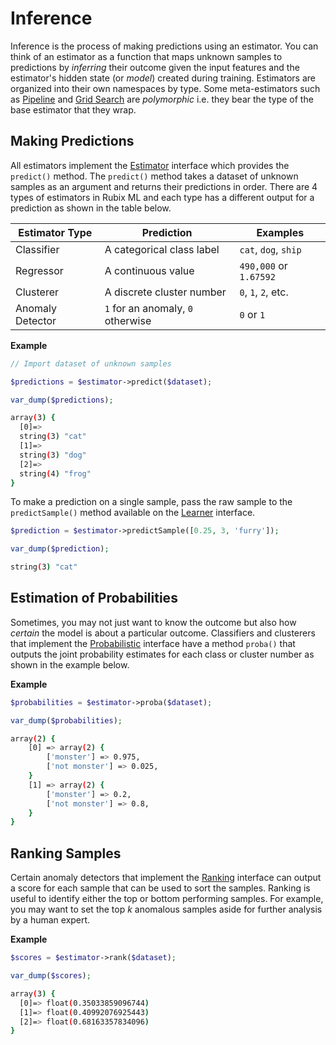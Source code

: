# Inference
Inference is the process of making predictions using an estimator. You can think of an estimator as a function that maps unknown samples to predictions by *inferring* their outcome given the input features and the estimator's hidden state (or *model*) created during training. Estimators are organized into their own namespaces by type. Some meta-estimators such as [Pipeline](pipeline.md) and [Grid Search](grid-search.md) are *polymorphic* i.e. they bear the type of the base estimator that they wrap.

## Making Predictions
All estimators implement the [Estimator](estimator.md) interface which provides the `predict()` method. The `predict()` method takes a dataset of unknown samples as an argument and returns their predictions in order. There are 4 types of estimators in Rubix ML and each type has a different output for a prediction as shown in the table below.

| Estimator Type | Prediction | Examples |
|---|---|---|
| Classifier | A categorical class label | `cat`, `dog`, `ship` |
| Regressor | A continuous value | `490,000` or `1.67592` |
| Clusterer | A discrete cluster number | `0`, `1`, `2`, etc. |
| Anomaly Detector | `1` for an anomaly, `0` otherwise | `0` or `1` |

**Example**

```php
// Import dataset of unknown samples

$predictions = $estimator->predict($dataset);

var_dump($predictions);
```

```sh
array(3) {
  [0]=>
  string(3) "cat"
  [1]=>
  string(3) "dog"
  [2]=>
  string(4) "frog"
}
```

To make a prediction on a single sample, pass the raw sample to the `predictSample()` method available on the [Learner](learner.md) interface.

```php
$prediction = $estimator->predictSample([0.25, 3, 'furry']);

var_dump($prediction);
```

```sh
string(3) "cat"
```

## Estimation of Probabilities
Sometimes, you may not just want to know the outcome but also how *certain* the model is about a particular outcome. Classifiers and clusterers that implement the [Probabilistic](https://docs.rubixml.com/en/latest/probabilistic.html) interface have a method `proba()` that outputs the joint probability estimates for each class or cluster number as shown in the example below.

**Example**
```php
$probabilities = $estimator->proba($dataset);  

var_dump($probabilities);
```

```sh
array(2) {
	[0] => array(2) {
		['monster'] => 0.975,
		['not monster'] => 0.025,
	}
	[1] => array(2) {
		['monster'] => 0.2,
		['not monster'] => 0.8,
	}
}
```

## Ranking Samples
Certain anomaly detectors that implement the [Ranking](https://docs.rubixml.com/en/latest/ranking.html) interface can output a score for each sample that can be used to sort the samples. Ranking is useful to identify either the top or bottom performing samples. For example, you may want to set the top *k* anomalous samples aside for further analysis by a human expert.

**Example**

```php
$scores = $estimator->rank($dataset);

var_dump($scores);
```

```sh
array(3) {
  [0]=> float(0.35033859096744)
  [1]=> float(0.40992076925443)
  [2]=> float(0.68163357834096)
}
```